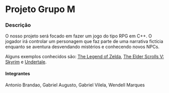 
# Projeto Grupo M 

### Descrição

O nosso projeto será focado em fazer um jogo do tipo RPG em C++. O jogador irá controlar um personagem que faz parte de uma narrativa fictícia enquanto se aventura desvendando mistérios e conhecendo novos NPCs.

Alguns exemplos conhecidos são: [The Legend of Zelda](https://en.wikipedia.org/wiki/The_Legend_of_Zelda), [The Elder Scrolls V: Skyrim](https://en.wikipedia.org/wiki/The_Elder_Scrolls_V:_Skyrim) e [Undertale](https://pt.wikipedia.org/wiki/Undertale).

#### Integrantes

Antonio Brandao, Gabriel Augusto, Gabriel Vilela, Wendell Marques
